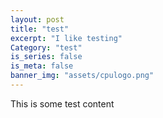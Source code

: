 ```yaml
---
layout: post
title: "test"
excerpt: "I like testing"
Category: "test"
is_series: false
is_meta: false
banner_img: "assets/cpulogo.png"
---
```

This is some test content